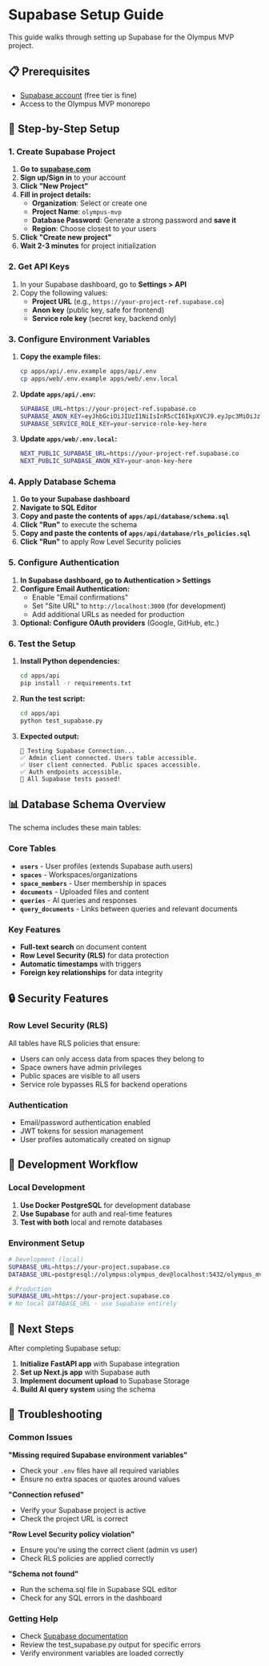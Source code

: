 # Supabase Setup Guide

This guide walks through setting up Supabase for the Olympus MVP project.

## 📋 Prerequisites

- [Supabase account](https://supabase.com) (free tier is fine)
- Access to the Olympus MVP monorepo

## 🚀 Step-by-Step Setup

### 1. Create Supabase Project

1. **Go to [supabase.com](https://supabase.com)**
2. **Sign up/Sign in** to your account
3. **Click "New Project"**
4. **Fill in project details:**
   - **Organization**: Select or create one
   - **Project Name**: `olympus-mvp` 
   - **Database Password**: Generate a strong password and **save it**
   - **Region**: Choose closest to your users
5. **Click "Create new project"**
6. **Wait 2-3 minutes** for project initialization

### 2. Get API Keys

1. In your Supabase dashboard, go to **Settings > API**
2. Copy the following values:
   - **Project URL** (e.g., `https://your-project-ref.supabase.co`)
   - **Anon key** (public key, safe for frontend)
   - **Service role key** (secret key, backend only)

### 3. Configure Environment Variables

1. **Copy the example files:**
   ```bash
   cp apps/api/.env.example apps/api/.env
   cp apps/web/.env.example apps/web/.env.local
   ```

2. **Update `apps/api/.env`:**
   ```bash
   SUPABASE_URL=https://your-project-ref.supabase.co
   SUPABASE_ANON_KEY=eyJhbGciOiJIUzI1NiIsInR5cCI6IkpXVCJ9.eyJpc3MiOiJzdXBhYmFzZSIsInJlZiI6Im12cWphaHJpZGF5dHhmc3V6bGp5Iiwicm9sZSI6ImFub24iLCJpYXQiOjE3NTk3ODUxMTQsImV4cCI6MjA3NTM2MTExNH0.I_yb04J9uV8N5HrmuW94kowF79Hfjnos61z8gYHoUUg
   SUPABASE_SERVICE_ROLE_KEY=your-service-role-key-here
   ```

3. **Update `apps/web/.env.local`:**
   ```bash
   NEXT_PUBLIC_SUPABASE_URL=https://your-project-ref.supabase.co
   NEXT_PUBLIC_SUPABASE_ANON_KEY=your-anon-key-here
   ```

### 4. Apply Database Schema

1. **Go to your Supabase dashboard**
2. **Navigate to SQL Editor**
3. **Copy and paste the contents of `apps/api/database/schema.sql`**
4. **Click "Run"** to execute the schema
5. **Copy and paste the contents of `apps/api/database/rls_policies.sql`**
6. **Click "Run"** to apply Row Level Security policies

### 5. Configure Authentication

1. **In Supabase dashboard, go to Authentication > Settings**
2. **Configure Email Authentication:**
   - Enable "Email confirmations"
   - Set "Site URL" to `http://localhost:3000` (for development)
   - Add additional URLs as needed for production
3. **Optional: Configure OAuth providers** (Google, GitHub, etc.)

### 6. Test the Setup

1. **Install Python dependencies:**
   ```bash
   cd apps/api
   pip install -r requirements.txt
   ```

2. **Run the test script:**
   ```bash
   cd apps/api
   python test_supabase.py
   ```

3. **Expected output:**
   ```
   🧪 Testing Supabase Connection...
   ✅ Admin client connected. Users table accessible.
   ✅ User client connected. Public spaces accessible.
   ✅ Auth endpoints accessible.
   🎉 All Supabase tests passed!
   ```

## 📊 Database Schema Overview

The schema includes these main tables:

### Core Tables
- **`users`** - User profiles (extends Supabase auth.users)
- **`spaces`** - Workspaces/organizations
- **`space_members`** - User membership in spaces
- **`documents`** - Uploaded files and content
- **`queries`** - AI queries and responses
- **`query_documents`** - Links between queries and relevant documents

### Key Features
- **Full-text search** on document content
- **Row Level Security (RLS)** for data protection
- **Automatic timestamps** with triggers
- **Foreign key relationships** for data integrity

## 🔒 Security Features

### Row Level Security (RLS)
All tables have RLS policies that ensure:
- Users can only access data from spaces they belong to
- Space owners have admin privileges
- Public spaces are visible to all users
- Service role bypasses RLS for backend operations

### Authentication
- Email/password authentication enabled
- JWT tokens for session management
- User profiles automatically created on signup

## 🔧 Development Workflow

### Local Development
1. **Use Docker PostgreSQL** for development database
2. **Use Supabase** for auth and real-time features
3. **Test with both** local and remote databases

### Environment Setup
```bash
# Development (local)
SUPABASE_URL=https://your-project.supabase.co
DATABASE_URL=postgresql://olympus:olympus_dev@localhost:5432/olympus_mvp

# Production
SUPABASE_URL=https://your-project.supabase.co
# No local DATABASE_URL - use Supabase entirely
```

## 🚀 Next Steps

After completing Supabase setup:
1. **Initialize FastAPI app** with Supabase integration
2. **Set up Next.js app** with Supabase auth
3. **Implement document upload** to Supabase Storage
4. **Build AI query system** using the schema

## 🐛 Troubleshooting

### Common Issues

**"Missing required Supabase environment variables"**
- Check your `.env` files have all required variables
- Ensure no extra spaces or quotes around values

**"Connection refused"**
- Verify your Supabase project is active
- Check the project URL is correct

**"Row Level Security policy violation"**
- Ensure you're using the correct client (admin vs user)
- Check RLS policies are applied correctly

**"Schema not found"**
- Run the schema.sql file in Supabase SQL editor
- Check for any SQL errors in the dashboard

### Getting Help
- Check [Supabase documentation](https://supabase.com/docs)
- Review the test_supabase.py output for specific errors
- Verify environment variables are loaded correctly
